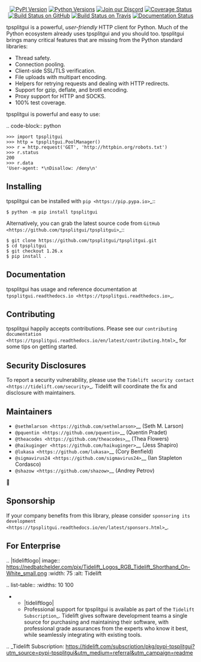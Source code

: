    <p align="center">
      <a href="https://pypi.org/project/tpsplitgui"><img alt="PyPI Version" src="https://img.shields.io/pypi/v/tpsplitgui.svg?maxAge=86400" /></a>
      <a href="https://pypi.org/project/tpsplitgui"><img alt="Python Versions" src="https://img.shields.io/pypi/pyversions/tpsplitgui.svg?maxAge=86400" /></a>
      <a href="https://discord.gg/CHEgCZN"><img alt="Join our Discord" src="https://img.shields.io/discord/756342717725933608?color=%237289da&label=discord" /></a>
      <a href="https://codecov.io/gh/tpsplitgui/tpsplitgui"><img alt="Coverage Status" src="https://img.shields.io/codecov/c/github/tpsplitgui/tpsplitgui.svg" /></a>
      <a href="https://github.com/tpsplitgui/tpsplitgui/actions?query=workflow%3ACI"><img alt="Build Status on GitHub" src="https://github.com/tpsplitgui/tpsplitgui/workflows/CI/badge.svg" /></a>
      <a href="https://travis-ci.org/tpsplitgui/tpsplitgui"><img alt="Build Status on Travis" src="https://travis-ci.org/tpsplitgui/tpsplitgui.svg?branch=master" /></a>
      <a href="https://tpsplitgui.readthedocs.io"><img alt="Documentation Status" src="https://readthedocs.org/projects/tpsplitgui/badge/?version=latest" /></a>
   </p>

tpsplitgui is a powerful, *user-friendly* HTTP client for Python. Much of the
Python ecosystem already uses tpsplitgui and you should too.
tpsplitgui brings many critical features that are missing from the Python
standard libraries:

- Thread safety.
- Connection pooling.
- Client-side SSL/TLS verification.
- File uploads with multipart encoding.
- Helpers for retrying requests and dealing with HTTP redirects.
- Support for gzip, deflate, and brotli encoding.
- Proxy support for HTTP and SOCKS.
- 100% test coverage.

tpsplitgui is powerful and easy to use:

.. code-block:: python

    >>> import tpsplitgui
    >>> http = tpsplitgui.PoolManager()
    >>> r = http.request('GET', 'http://httpbin.org/robots.txt')
    >>> r.status
    200
    >>> r.data
    'User-agent: *\nDisallow: /deny\n'


Installing
----------

tpsplitgui can be installed with `pip <https://pip.pypa.io>`_::

    $ python -m pip install tpsplitgui

Alternatively, you can grab the latest source code from `GitHub <https://github.com/tpsplitgui/tpsplitgui>`_::

    $ git clone https://github.com/tpsplitgui/tpsplitgui.git
    $ cd tpsplitgui
    $ git checkout 1.26.x
    $ pip install .


Documentation
-------------

tpsplitgui has usage and reference documentation at `tpsplitgui.readthedocs.io <https://tpsplitgui.readthedocs.io>`_.


Contributing
------------

tpsplitgui happily accepts contributions. Please see our
`contributing documentation <https://tpsplitgui.readthedocs.io/en/latest/contributing.html>`_
for some tips on getting started.


Security Disclosures
--------------------

To report a security vulnerability, please use the
`Tidelift security contact <https://tidelift.com/security>`_.
Tidelift will coordinate the fix and disclosure with maintainers.


Maintainers
-----------

- `@sethmlarson <https://github.com/sethmlarson>`__ (Seth M. Larson)
- `@pquentin <https://github.com/pquentin>`__ (Quentin Pradet)
- `@theacodes <https://github.com/theacodes>`__ (Thea Flowers)
- `@haikuginger <https://github.com/haikuginger>`__ (Jess Shapiro)
- `@lukasa <https://github.com/lukasa>`__ (Cory Benfield)
- `@sigmavirus24 <https://github.com/sigmavirus24>`__ (Ian Stapleton Cordasco)
- `@shazow <https://github.com/shazow>`__ (Andrey Petrov)

👋


Sponsorship
-----------

If your company benefits from this library, please consider `sponsoring its
development <https://tpsplitgui.readthedocs.io/en/latest/sponsors.html>`_.


For Enterprise
--------------

.. |tideliftlogo| image:: https://nedbatchelder.com/pix/Tidelift_Logos_RGB_Tidelift_Shorthand_On-White_small.png
   :width: 75
   :alt: Tidelift

.. list-table::
   :widths: 10 100

   * - |tideliftlogo|
     - Professional support for tpsplitgui is available as part of the `Tidelift
       Subscription`_.  Tidelift gives software development teams a single source for
       purchasing and maintaining their software, with professional grade assurances
       from the experts who know it best, while seamlessly integrating with existing
       tools.

.. _Tidelift Subscription: https://tidelift.com/subscription/pkg/pypi-tpsplitgui?utm_source=pypi-tpsplitgui&utm_medium=referral&utm_campaign=readme
